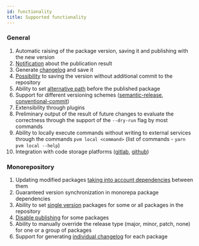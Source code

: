 ```yaml
---
id: functionality
title: Supported functionality
---
```


### General
1. Automatic raising of the package version, saving it and publishing with the new version
2. [Notification](api/modules/pvm_notifications.md) about the publication result
3. Generate [changelog](api/interfaces/pvm_core.Config.md#changelog) and save it
4. [Possibility](api/interfaces/pvm_core.Config.md#versioning) to saving the version without additional commit to the repository
5. Ability to set [alternative path](api/interfaces/pvm_core.Config.md#publish) before the published package
6. Support for different versioning schemes ([semantic-release](api/modules/pvm_plugin_conventional_semantic_release.md), [conventional-commit](api/modules/pvm_plugin_conventional_changelog.md))
9. Extensibility through plugins
10. Preliminary output of the result of future changes to evaluate the correctness through the support of the `--dry-run` flag by most commands
11. Ability to locally execute commands without writing to external services through the commands `pvm local <command>` (list of commands - `yarn pvm local --help`)
12. Integration with code storage platforms ([gitlab](api/modules/pvm_gitlab.md), [github](api/modules/pvm_github.md))

### Monorepository
1. Updating modified packages [taking into account dependencies](api/interfaces/pvm_core.Config.md#update) between them
2. Guaranteed version synchronization in monorepa package dependencies
3. Ability to set [single version](../versioning/version-placeholders.md) packages for some or all packages in the repository
4. [Disable publishing](api/interfaces/pvm_core.Config.md#publish) for some packages
5. Ability to manually override the release type (major, minor, patch, none) for one or a group of packages
6. Support for generating [individual changelog](api/interfaces/pvm_core.Config.md#changelog) for each package